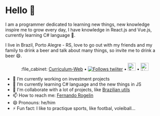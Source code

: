 # Hello 👋

I am a programmer dedicated to learning new things, new knowledge inspire me to grow every day, I have knowledge in React.js and Vue.js, currently learning C# language :book:.

I live in Brazil, Porto Alegre - RS, love to go out with my friends and my family to drink a beer and talk about many things, so invite me to drink a beer :smile:.

<p align="center">
  :file_cabinet: <a href="https://www.fernandorogelin.com/">Curriculum-Web</a> •
  <a href="https://twitter.com/intent/follow?screen_name=RogelinFernando&tw_p=followbutton"><img src="https://img.shields.io/twitter/follow/RogelinFernando?label=%40RogelinFernando&style=social" alt="Follows twiiter"></a> •
  <a href="https://twitter.com/RogelinFernando"><img src="https://img.shields.io/badge/twitter-%231DA1F2.svg?&style=for-the-badge&logo=twitter&logoColor=white" height=25 alt="Twitter image"></a> •
  <a href="https://www.linkedin.com/in/fernando-rogelin"><img src="https://img.shields.io/badge/linkedin-%230077B5.svg?&style=for-the-badge&logo=linkedin&logoColor=white" height=25 alt="LinkedIin image"></a>
</p>

- 🔭 I’m currently working on investment projects
- 🌱 I’m currently learning C# language and the new things in JS
- 👯 I'm collaborate with a lot of projects, like [Brazilian utils](https://github.com/brazilian-utils/brazilian-utils)
- 📫 How to reach me: [Fernando Rogelin](https://www.fernandorogelin.com/)
- 😄 Pronouns: he/him
- ⚡ Fun fact: I like to practique sports, like footbal, voleiball...

<!--
**FernandoRogelin/FernandoRogelin** is a ✨ _special_ ✨ repository because its `README.md` (this file) appears on your GitHub profile.
Here are some ideas to get you started:
-->

